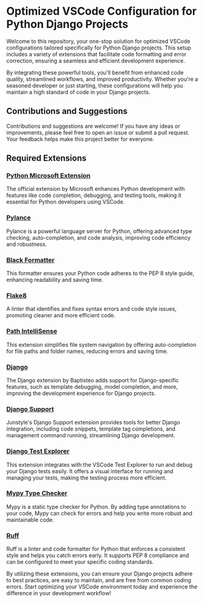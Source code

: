# Optimized VSCode Configuration for Python Django Projects

Welcome to this repository, your one-stop solution for optimized VSCode configurations tailored specifically for Python Django projects. This setup includes a variety of extensions that facilitate code formatting and error correction, ensuring a seamless and efficient development experience.

By integrating these powerful tools, you'll benefit from enhanced code quality, streamlined workflows, and improved productivity. Whether you're a seasoned developer or just starting, these configurations will help you maintain a high standard of code in your Django projects.

## Contributions and Suggestions

Contributions and suggestions are welcome! If you have any ideas or improvements, please feel free to open an issue or submit a pull request. Your feedback helps make this project better for everyone.


## Required Extensions

### [Python Microsoft Extension](https://marketplace.visualstudio.com/items?itemName=ms-python.python)
The official extension by Microsoft enhances Python development with features like code completion, debugging, and testing tools, making it essential for Python developers using VSCode.

### [Pylance](https://marketplace.visualstudio.com/items?itemName=ms-python.vscode-pylance)
Pylance is a powerful language server for Python, offering advanced type checking, auto-completion, and code analysis, improving code efficiency and robustness.

### [Black Formatter](https://marketplace.visualstudio.com/items?itemName=ms-python.black-formatter)
This formatter ensures your Python code adheres to the PEP 8 style guide, enhancing readability and saving time.

### [Flake8](https://marketplace.visualstudio.com/items?itemName=ms-python.flake8)
A linter that identifies and fixes syntax errors and code style issues, promoting cleaner and more efficient code.

### [Path IntelliSense](https://marketplace.visualstudio.com/items?itemName=christian-kohler.path-intellisense)
This extension simplifies file system navigation by offering auto-completion for file paths and folder names, reducing errors and saving time.

### [Django](https://marketplace.visualstudio.com/items?itemName=batisteo.vscode-django)
The Django extension by Baptisteo adds support for Django-specific features, such as template debugging, model completion, and more, improving the development experience for Django projects.

### [Django Support](https://marketplace.visualstudio.com/items?itemName=junstyle.vscode-django-support)
Junstyle's Django Support extension provides tools for better Django integration, including code snippets, template tag completions, and management command running, streamlining Django development.

### [Django Test Explorer](https://marketplace.visualstudio.com/items?itemName=kimadeline.django-test-adapter)
This extension integrates with the VSCode Test Explorer to run and debug your Django tests easily. It offers a visual interface for running and managing your tests, making the testing process more efficient.

### [Mypy Type Checker](https://marketplace.visualstudio.com/items?itemName=matangover.mypy)
Mypy is a static type checker for Python. By adding type annotations to your code, Mypy can check for errors and help you write more robust and maintainable code.

### [Ruff](https://marketplace.visualstudio.com/items?itemName=charliermarsh.ruff)
Ruff is a linter and code formatter for Python that enforces a consistent style and helps you catch errors early. It supports PEP 8 compliance and can be configured to meet your specific coding standards.

By utilizing these extensions, you can ensure your Django projects adhere to best practices, are easy to maintain, and are free from common coding errors. Start optimizing your VSCode environment today and experience the difference in your development workflow!
